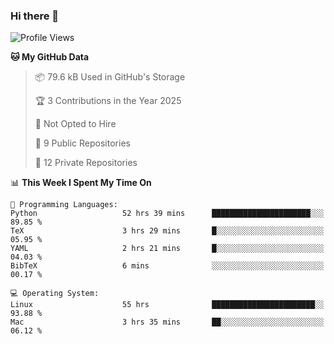 ### Hi there 👋

<!--
**huayuan4396/huayuan4396** is a ✨ _special_ ✨ repository because its `README.md` (this file) appears on your GitHub profile.

Here are some ideas to get you started:

- 🔭 I’m currently working on ...
- 🌱 I’m currently learning ...
- 👯 I’m looking to collaborate on ...
- 🤔 I’m looking for help with ...
- 💬 Ask me about ...
- 📫 How to reach me: ...
- 😄 Pronouns: ...
- ⚡ Fun fact: ...
-->

<!--START_SECTION:waka-->
![Profile Views](http://img.shields.io/badge/Profile%20Views-2-blue)

**🐱 My GitHub Data** 

> 📦 79.6 kB Used in GitHub's Storage 
 > 
> 🏆 3 Contributions in the Year 2025
 > 
> 🚫 Not Opted to Hire
 > 
> 📜 9 Public Repositories 
 > 
> 🔑 12 Private Repositories 
 > 
📊 **This Week I Spent My Time On** 

```text
💬 Programming Languages: 
Python                   52 hrs 39 mins      ██████████████████████░░░   89.85 % 
TeX                      3 hrs 29 mins       █░░░░░░░░░░░░░░░░░░░░░░░░   05.95 % 
YAML                     2 hrs 21 mins       █░░░░░░░░░░░░░░░░░░░░░░░░   04.03 % 
BibTeX                   6 mins              ░░░░░░░░░░░░░░░░░░░░░░░░░   00.17 % 

💻 Operating System: 
Linux                    55 hrs              ███████████████████████░░   93.88 % 
Mac                      3 hrs 35 mins       ██░░░░░░░░░░░░░░░░░░░░░░░   06.12 % 
```


<!--END_SECTION:waka-->
